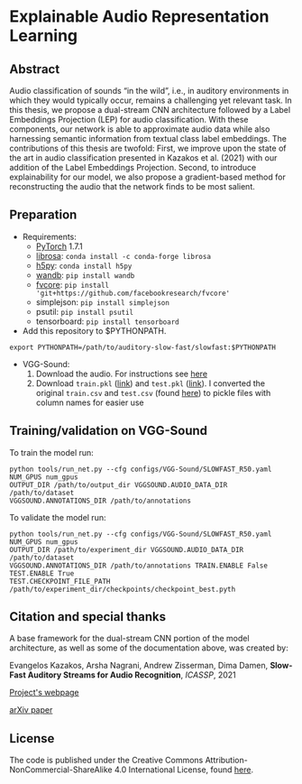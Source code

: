 # Explainable Audio Representation Learning

## Abstract
Audio classification of sounds “in the wild”, i.e., in auditory environments in which
they would typically occur, remains a challenging yet relevant task. In this thesis, we
propose a dual-stream CNN architecture followed by a Label Embeddings Projection
(LEP) for audio classification. With these components, our network is able to approximate audio data while also harnessing semantic information from textual class label
embeddings. The contributions of this thesis are twofold: First, we improve upon the
state of the art in audio classification presented in Kazakos et al. (2021) with our
addition of the Label Embeddings Projection. Second, to introduce explainability
for our model, we also propose a gradient-based method for reconstructing the audio
that the network finds to be most salient.


## Preparation

* Requirements:
  * [PyTorch](https://pytorch.org) 1.7.1
  * [librosa](https://librosa.org): `conda install -c conda-forge librosa`
  * [h5py](https://www.h5py.org): `conda install h5py`
  * [wandb](https://wandb.ai/site): `pip install wandb`
  * [fvcore](https://github.com/facebookresearch/fvcore/): `pip install 'git+https://github.com/facebookresearch/fvcore'`
  * simplejson: `pip install simplejson`
  * psutil: `pip install psutil`
  * tensorboard: `pip install tensorboard` 
* Add this repository to $PYTHONPATH.
```
export PYTHONPATH=/path/to/auditory-slow-fast/slowfast:$PYTHONPATH
```
* VGG-Sound:
  1. Download the audio. For instructions see [here](https://github.com/hche11/VGGSound)
  2. Download `train.pkl` ([link](https://www.dropbox.com/s/j60wkrcfdkfbvp9/train.pkl?dl=0)) and `test.pkl` ([link](https://www.dropbox.com/s/57rxp8wlgcqjbnd/test.pkl?dl=0)). I converted the original `train.csv` and `test.csv` (found [here](https://github.com/hche11/VGGSound/tree/master/data)) to pickle files with column names for easier use

## Training/validation on VGG-Sound
To train the model run:
```
python tools/run_net.py --cfg configs/VGG-Sound/SLOWFAST_R50.yaml NUM_GPUS num_gpus 
OUTPUT_DIR /path/to/output_dir VGGSOUND.AUDIO_DATA_DIR /path/to/dataset 
VGGSOUND.ANNOTATIONS_DIR /path/to/annotations 
```

To validate the model run:
```
python tools/run_net.py --cfg configs/VGG-Sound/SLOWFAST_R50.yaml NUM_GPUS num_gpus 
OUTPUT_DIR /path/to/experiment_dir VGGSOUND.AUDIO_DATA_DIR /path/to/dataset 
VGGSOUND.ANNOTATIONS_DIR /path/to/annotations TRAIN.ENABLE False TEST.ENABLE True 
TEST.CHECKPOINT_FILE_PATH /path/to/experiment_dir/checkpoints/checkpoint_best.pyth
```
## Citation and special thanks

A base framework for the dual-stream CNN portion of the model architecture, as well as some of the documentation above, was created by:

Evangelos Kazakos, Arsha Nagrani, Andrew Zisserman, Dima Damen, **Slow-Fast Auditory Streams for Audio Recognition**, *ICASSP*, 2021

[Project's webpage](https://ekazakos.github.io/auditoryslowfast/)

[arXiv paper](https://arxiv.org/abs/2103.03516)

## License 

The code is published under the Creative Commons Attribution-NonCommercial-ShareAlike 4.0 International License, found [here](https://creativecommons.org/licenses/by-nc-sa/4.0/).

